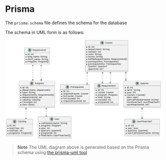 # Prisma

The `prisma.schema` file defines the schema for the database

The schema in UML form is as follows:

![UML Diagram](./uml.png)

> **Note**
> The UML diagram above is generated based on the Prisma schema using [the prisma-uml tool](https://github.com/emyann/prisma-uml)
